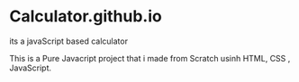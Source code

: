 # Calculator.github.io
its a javaScript based calculator

This is a Pure Javacript project that i made from Scratch usinh HTML, CSS , JavaScript.

